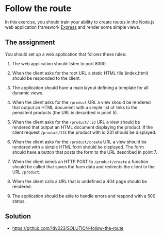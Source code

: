 # Follow the route

In this exercise, you should train your ability to create routes in the Node.js web application framework [Express](https://expressjs.com/) and render some simple views.

## The assignment

You should set up a web application that follows these rules:

1. The web application should listen to port 8000.

2. When the client asks for the root URL a static HTML file (index.html) should be responded to the client.

3. The application should have a main layout defining a template for all dynamic views.

4. When the client asks for the `/product` URL a view should be rendered that output an HTML document with a simple list of links to the persistent products (the URL is described in point 5).

5. When the client asks for the `/product/:id` URL a view should be rendered that output an HTML document displaying the product. If the client request `/product/231` the product with id 231 should be displayed.

6. When the client asks for the `/product/create` URL a view should be rendered with a simple HTML form should be displayed. The form should have a button that posts the form to the URL described in point 7.

7. When the client sends an HTTP POST to `/product/create` a function should be called that saves the form data and redirects the client to the URL `/product`.

8. When the client calls a URL that is undefined a 404 page should be rendered.

9. The application should be able to handle errors and respond with a 500 status.

## Solution

- <https://github.com/1dv023/SOLUTION-follow-the-route>
